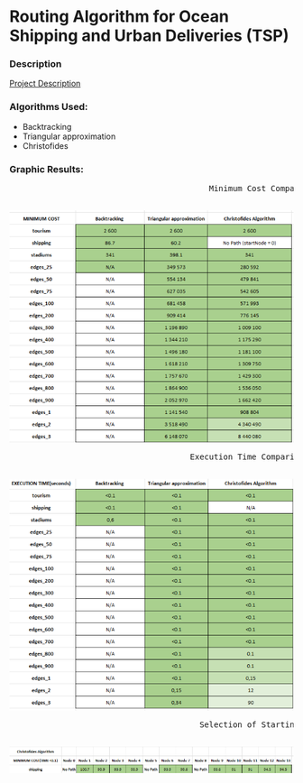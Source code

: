 # Routing Algorithm for Ocean Shipping and Urban Deliveries (TSP)

### Description

[Project Description](Project2Description.pdf)

### Algorithms Used:

* Backtracking
* Triangular approximation
* Christofides

### Graphic Results:

<pre>                                          Minimum Cost Comparison      </pre>
&nbsp;
![img.png](../src/images/img.png)
<pre>                                      Execution Time Comparison in Seconds </pre>
&nbsp;
![img_1.png](../src/images/img_1.png)

<pre>                                        Selection of Starting Node Algorithm   </pre>
&nbsp;
![img_2.png](../src/images/img_2.png)
